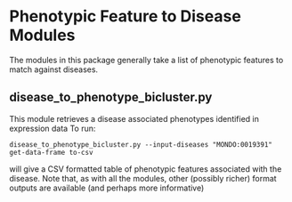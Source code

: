 # Phenotypic Feature to Disease Modules

The modules in this package generally take a list of phenotypic features to match against diseases.

## disease_to_phenotype_bicluster.py

This module retrieves a disease associated phenotypes identified in expression data To run:

``` 
disease_to_phenotype_bicluster.py --input-diseases "MONDO:0019391" get-data-frame to-csv
```

will give a CSV formatted table of phenotypic features associated with the disease. Note that, 
as with all the modules, other (possibly richer) format outputs are available (and perhaps more informative)
